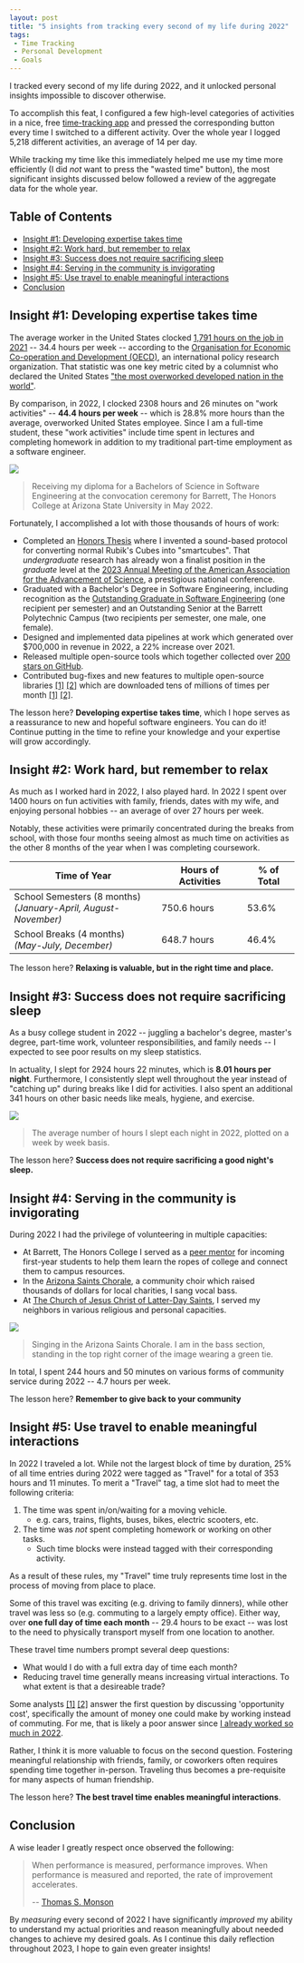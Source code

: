 ```yaml
---
layout: post
title: "5 insights from tracking every second of my life during 2022"
tags:
 - Time Tracking
 - Personal Development
 - Goals
---
```


I tracked every second of my life during 2022, and it unlocked personal insights
impossible to discover otherwise.

To accomplish this feat, I configured a few high-level categories of activities
in a nice, free [time-tracking
app](https://play.google.com/store/apps/details?id=com.razeeman.util.simpletimetracker)
and pressed the corresponding button every time I switched to a different
activity. Over the whole year I logged 5,218 different activities, an average of
14 per day.

While tracking my time like this immediately helped me use my time more
efficiently (I did *not* want to press the "wasted time" button), the most
significant insights discussed below followed a review of the aggregate data for
the whole year.

## Table of Contents <!-- omit in toc -->
- [Insight #1: Developing expertise takes time](#insight-1-developing-expertise-takes-time)
- [Insight #2: Work hard, but remember to relax](#insight-2-work-hard-but-remember-to-relax)
- [Insight #3: Success does not require sacrificing sleep](#insight-3-success-does-not-require-sacrificing-sleep)
- [Insight #4: Serving in the community is invigorating](#insight-4-serving-in-the-community-is-invigorating)
- [Insight #5: Use travel to enable meaningful interactions](#insight-5-use-travel-to-enable-meaningful-interactions)
- [Conclusion](#conclusion)


## Insight #1: Developing expertise takes time

The average worker in the United States clocked [1,791 hours on the job in
2021](https://stats.oecd.org/index.aspx?DataSetCode=ANHRS) -- 34.4 hours per
week -- according to the [Organisation for Economic Co-operation and Development
(OECD)](https://stats.oecd.org/index.aspx?DataSetCode=ANHRS), an international
policy research organization. That statistic was one key metric cited by a
columnist who declared the United States ["the most overworked developed nation
in the
world"](https://20somethingfinance.com/american-hours-worked-productivity-vacation).

By comparison, in 2022, I clocked 2308 hours and 26 minutes on "work activities"
-- **44.4 hours per week** -- which is 28.8% more hours than the average,
overworked United States employee. Since I am a full-time student, these "work
activities" include time spent in lectures and completing homework in addition
to my traditional part-time employment as a software engineer.

![](/assets/img/posts/2022_time_tracking/barrett_graduation.jpg)
> Receiving my diploma for a Bachelors of Science in Software Engineering at the
> convocation ceremony for Barrett, The Honors College at Arizona State
> University in May 2022.

Fortunately, I accomplished a lot with those thousands of hours of work:
 - Completed an [Honors Thesis](https://github.com/thehale/DIY-Smartcube) where
   I invented a sound-based protocol for converting normal Rubik's Cubes into
   "smartcubes". That *undergraduate* research has already won a finalist
   position in the *graduate* level at the [2023 Annual Meeting of the American
   Association for the Advancement of Science](https://meetings.aaas.org/), a
   prestigious national conference.
 - Graduated with a Bachelor's Degree in Software Engineering, including
   recognition as the [Outstanding Graduate in Software
   Engineering](https://fullcircle.asu.edu/graduate/joseph-hale/) (one recipient
   per semester) and an Outstanding Senior at the Barrett Polytechnic Campus
   (two recipients per semester, one male, one female).
 - Designed and implemented data pipelines at work which generated over $700,000
   in revenue in 2022, a 22% increase over 2021.
 - Released multiple open-source tools which together collected over [200 stars
   on GitHub](https://github.com/thehale).
 - Contributed bug-fixes and new features to multiple open-source libraries
   [[1]](https://github.com/gitpython-developers/GitPython/commits?author=thehale)
   [[2]](https://github.com/deanmalmgren/textract/commits?author=thehale) which
   are downloaded tens of millions of times per month
   [[1]](https://pypistats.org/packages/gitpython)
   [[2]](https://pypistats.org/packages/textract).


The lesson here? **Developing expertise takes time**, which I hope serves as a
reassurance to new and hopeful software engineers. You can do it! Continue
putting in the time to refine your knowledge and your expertise will grow
accordingly.


## Insight #2: Work hard, but remember to relax

As much as I worked hard in 2022, I also played hard. In 2022 I spent over 1400
hours on fun activities with family, friends, dates with my wife, and enjoying
personal hobbies -- an average of over 27 hours per week.

Notably, these activities were primarily concentrated during the breaks from
school, with those four months seeing almost as much time on activities as the
other 8 months of the year when I was completing coursework.

| Time of Year                                                        | Hours of Activities | % of Total |
| ------------------------------------------------------------------- | ------------------- | ---------- |
| School Semesters (8 months) <br> *(January-April, August-November)* | 750.6 hours         | 53.6%      |
| School Breaks (4 months) <br> *(May-July, December)*                | 648.7 hours         | 46.4%      |

The lesson here? **Relaxing is valuable, but in the right time and place.**


## Insight #3: Success does not require sacrificing sleep

As a busy college student in 2022 -- juggling a bachelor's degree, master's
degree, part-time work, volunteer responsibilities, and family needs -- I
expected to see poor results on my sleep statistics.

In actuality, I slept for 2924 hours 22 minutes, which is **8.01 hours per
night**. Furthermore, I consistently slept well throughout the year instead of
"catching up" during breaks like I did for activities. I also spent an
additional 341 hours on other basic needs like meals, hygiene, and exercise.

![](/assets/img/posts/2022_time_tracking/2022%20Weekly%20Sleep%20Trends.png)
> The average number of hours I slept each night in 2022, plotted on a week by
> week basis.

The lesson here? **Success does not require sacrificing a good night's sleep.**


## Insight #4: Serving in the community is invigorating

During 2022 I had the privilege of volunteering in multiple capacities:
 - At Barrett, The Honors College I served as a [peer
   mentor](https://asu.campuslabs.com/engage/organization/barrett-poly-mentors)
   for incoming first-year students to help them learn the ropes of college and
   connect them to campus resources.
 - In the [Arizona Saints
   Chorale](https://www.facebook.com/profile.php?id=100069341468507), a
   community choir which raised thousands of dollars for local charities, I sang
   vocal bass.
 - At [The Church of Jesus Christ of Latter-Day
   Saints](https://www.churchofjesuschrist.org/?lang=eng), I served my neighbors
   in various religious and personal capacities.

![](/assets/img/posts/2022_time_tracking/arizona_saints_chorale.jpg)
> Singing in the Arizona Saints Chorale. I am in the bass section, standing in
> the top right corner of the image wearing a green tie.

In total, I spent 244 hours and 50 minutes on various forms of community service
during 2022 -- 4.7 hours per week.

The lesson here? **Remember to give back to your community**

## Insight #5: Use travel to enable meaningful interactions

In 2022 I traveled a lot. While not the largest block of time by duration, 25%
of all time entries during 2022 were tagged as "Travel" for a total of 353 hours
and 11 minutes. To merit a "Travel" tag, a time slot had to meet the following
criteria:
 1. The time was spent in/on/waiting for a moving vehicle.
    - e.g. cars, trains, flights, buses, bikes, electric scooters, etc.
 2. The time was *not* spent completing homework or working on other tasks.
    - Such time blocks were instead tagged with their corresponding activity.

As a result of these rules, my "Travel" time truly represents time lost in the
process of moving from place to place.

Some of this travel was exciting (e.g. driving to family dinners), while other
travel was less so (e.g. commuting to a largely empty office). Either way, over
**one full day of time each month** -- 29.4 hours to be exact -- was lost to the
need to physically transport myself from one location to another.

These travel time numbers prompt several deep questions:
 - What would I do with a full extra day of time each month?
 - Reducing travel time generally means increasing virtual interactions. To what
   extent is that a desireable trade?

Some analysts [[1]](https://www.lendingtree.com/auto/cost-of-commuting/)
[[2]](https://listwithclever.com/research/best-and-worst-cities-for-commmuters-2022/#:~:text=2x%3A%20how%20much%20potential%20income%20is%20lost%20to%20time%20spent%20commuting%20to%20work%20(opportunity%20cost)%3F)
answer the first question by discussing 'opportunity cost', specifically the
amount of money one could make by working instead of commuting. For me, that is
likely a poor answer since [I already worked so much in
2022](#insight-1-developing-expertise-takes-time). 

Rather, I think it is more valuable to focus on the second question. Fostering
meaningful relationship with friends, family, or coworkers often requires
spending time together in-person. Traveling thus becomes a pre-requisite for
many aspects of human friendship. 

The lesson here? **The best travel time enables meaningful interactions**.

## Conclusion

A wise leader I greatly respect once observed the following:

> When performance is measured, performance improves. When performance is
> measured and reported, the rate of improvement accelerates.
>
> -- [Thomas S.
> Monson](https://www.churchofjesuschrist.org/study/manual/preach-my-gospel-a-guide-to-missionary-service/how-do-i-use-time-wisely?lang=eng#aside2)

By *measuring* every second of 2022 I have significantly *improved* my ability
to understand my actual priorities and reason meaningfully about needed changes
to achieve my desired goals. As I continue this daily reflection throughout
2023, I hope to gain even greater insights!
